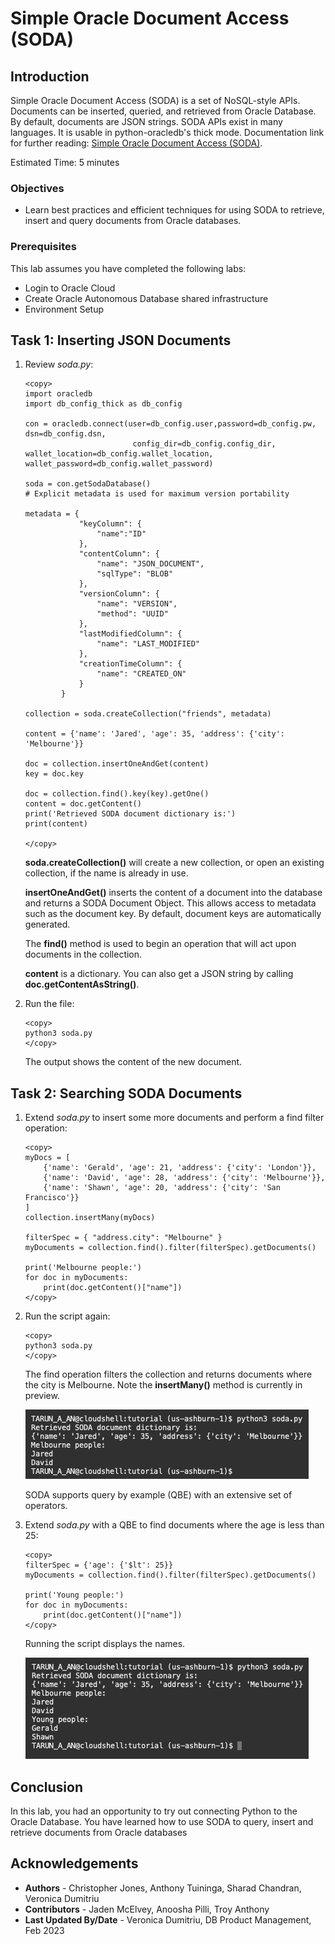 # Simple Oracle Document Access (SODA)

## Introduction

Simple Oracle Document Access (SODA) is a set of NoSQL-style APIs. Documents can be inserted, queried, and retrieved from Oracle Database. By default, documents are JSON strings. SODA APIs exist in many languages. It is usable in python-oracledb's thick mode. Documentation link for further reading: [Simple Oracle Document Access (SODA)](https://python-oracledb.readthedocs.io/en/latest/user_guide/soda.html).

Estimated Time: 5 minutes

### Objectives

*  Learn best practices and efficient techniques for using SODA to retrieve, insert and query documents from Oracle databases.

### Prerequisites

This lab assumes you have completed the following labs:
* Login to Oracle Cloud
* Create Oracle Autonomous Database shared infrastructure
* Environment Setup

## Task 1: Inserting JSON Documents

1. Review *soda.py*:

    ````
    <copy>
    import oracledb
    import db_config_thick as db_config

    con = oracledb.connect(user=db_config.user,password=db_config.pw, dsn=db_config.dsn, 
                            config_dir=db_config.config_dir, wallet_location=db_config.wallet_location, wallet_password=db_config.wallet_password)

    soda = con.getSodaDatabase()
    # Explicit metadata is used for maximum version portability
    
    metadata = {
                "keyColumn": {
                    "name":"ID"
                },
                "contentColumn": {
                    "name": "JSON_DOCUMENT",
                    "sqlType": "BLOB"
                },
                "versionColumn": {
                    "name": "VERSION",
                    "method": "UUID"
                },
                "lastModifiedColumn": {
                    "name": "LAST_MODIFIED"
                },
                "creationTimeColumn": {
                    "name": "CREATED_ON"
                }
            }
           
    collection = soda.createCollection("friends", metadata)
    
    content = {'name': 'Jared', 'age': 35, 'address': {'city': 'Melbourne'}}
    
    doc = collection.insertOneAndGet(content)
    key = doc.key
    
    doc = collection.find().key(key).getOne()
    content = doc.getContent()
    print('Retrieved SODA document dictionary is:')
    print(content)

    </copy>
    ````

    **soda.createCollection()** will create a new collection, or open an existing collection, if the name is already in use. 

    **insertOneAndGet()** inserts the content of a document into the database and returns a SODA Document Object. This allows access to metadata such as the document key. By default, document keys are automatically generated.

    The **find()** method is used to begin an operation that will act upon documents in the collection.

    **content** is a dictionary. You can also get a JSON string by calling **doc.getContentAsString()**.

2. Run the file:

    ````
    <copy>
    python3 soda.py
    </copy>
    ````

    The output shows the content of the new document.

## Task 2:  Searching SODA Documents

1. Extend *soda.py* to insert some more documents and perform a find filter operation:

    ````
    <copy>
    myDocs = [
        {'name': 'Gerald', 'age': 21, 'address': {'city': 'London'}},
        {'name': 'David', 'age': 28, 'address': {'city': 'Melbourne'}},
        {'name': 'Shawn', 'age': 20, 'address': {'city': 'San Francisco'}}
    ]
    collection.insertMany(myDocs)

    filterSpec = { "address.city": "Melbourne" }
    myDocuments = collection.find().filter(filterSpec).getDocuments()

    print('Melbourne people:')
    for doc in myDocuments:
        print(doc.getContent()["name"])
    </copy>
    ````

2. Run the script again:

    ````
    <copy>
    python3 soda.py
    </copy>
    ````

    The find operation filters the collection and returns documents where the city is Melbourne. Note the **insertMany()** method is currently in preview.

    ![Melbourne City results](./images/melbourne.png " ")

    SODA supports query by example (QBE) with an extensive set of operators. 

3. Extend *soda.py* with a QBE to find documents where the age is less than 25:

    ````
    <copy>
    filterSpec = {'age': {'$lt': 25}}
    myDocuments = collection.find().filter(filterSpec).getDocuments()

    print('Young people:')
    for doc in myDocuments:
        print(doc.getContent()["name"])
    </copy>
    ````

    Running the script displays the names.

    ![Age less 25](./images/lessthan25.png " ")

## Conclusion

In this lab, you had an opportunity to try out connecting Python to the Oracle Database.
You have learned how to use SODA to query, insert and retrieve documents from Oracle databases

## Acknowledgements

* **Authors** - Christopher Jones, Anthony Tuininga, Sharad Chandran, Veronica Dumitriu
* **Contributors** - Jaden McElvey, Anoosha Pilli, Troy Anthony
* **Last Updated By/Date** - Veronica Dumitriu, DB Product Management, Feb 2023